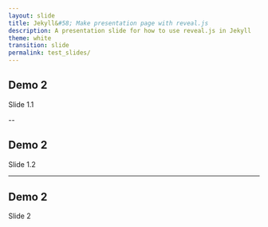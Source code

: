 ```yaml
---
layout: slide
title: Jekyll&#58; Make presentation page with reveal.js
description: A presentation slide for how to use reveal.js in Jekyll
theme: white
transition: slide
permalink: test_slides/
---
```


## Demo 2
Slide 1.1

--

## Demo 2
Slide 1.2

---

## Demo 2
Slide 2
